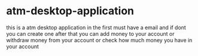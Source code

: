 # atm-desktop-application
this is a atm desktop application in the first must have a email and if dont you can create one 
after that you can add money to your account or withdraw money from your account or check how much money you have in your account

